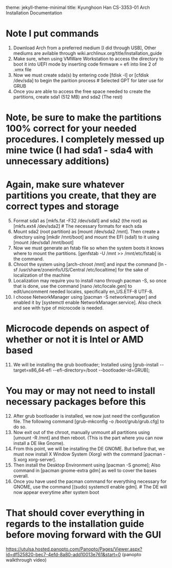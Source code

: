 theme: jekyll-theme-minimal
title: Kyunghoon Han CS-3353-01 Arch Installation Documentation

# Note I put commands
1. Download Arch from a preferred medium [I did through USB], Other mediums are avilable through wiki.archlinux.org/title/Installation_guide
2. Make sure, when using VMWare Workstation to access the directory to boot it into UEFI mode by inserting code firmware = efi into line 2 of .vmx file
3. Now we must create sda(s) by entering code [fdisk -l] or [cfdisk /dev/sda] to begin the parition process # Selected GPT for later use for GRUB
4. Once you are able to access the free space needed to create the partitions, create sda1 (512 MB) and sda2 (The rest)
# Note, be sure to make the partitions 100% correct for your needed procedures. I completely messed up mine twice (I had sda1 - sda4 with unnecessary additions)
# Again, make sure whatever partitions you create, that they are correct types and storage
5. Format sda1 as [mkfs.fat -F32 /dev/sda1] and sda2 (the root) as [mkfs.ext4 /dev/sda2] # The necessary formats for each sda
6. Mount sda2 (root partition) as [mount /dev/sda2 /mnt]. Then create a directory using [mkdir /mnt/boot] and mount the EFI (sda1) to it using [mount /dev/sda1 /mnt/boot]
7. Now we must generate an fstab file so when the system boots it knows where to mount the partitions. [genfstab -U /mnt >> /mnt/etc/fstab] is the command.
8. Chroot the system using [arch-chroot /mnt] and  input the command [ln -sf /usr/share/zoneinfo/US/Central /etc/localtime] for the sake of localization of the machine
9. Localization may require you to install nano through pacman -S, so once that is done, use the command [nano /etc/locale.gen] to edit/uncomment needed locales, specifically en_US.ETF-8 UTF-8.
10. I choose NetworkManager using [pacman -S networkmanager] and enabled it by [systemctl enable NetworkManager.service]. Also check and see with type of microcode is needed.
# Microcode depends on aspect of whether or not it is Intel or AMD based
11. We will be installing the grub bootloader; Installed using [grub-install --target=x86_64-efi --efi-directory=/boot --bootloader-id=GRUB];
# You may or may not need to install necessary packages before this
12. After grub bootloader is installed, we now just need the configuration file. The following command [grub-mkconfig -o /boot/grub/grub.cfg] to do so.
13. Now exit out of the chroot, manually unmount all partitions using [umount -R /mnt] and then reboot. (This is the part where you can now install a DE like Gnome).
14. From this point, we will be installing the DE GNOME. But before that, we must now install X Window System (Xorg) with the command [pacman -S xorg xorg-server].
15. Then install the Desktop Environment using [pacman -S gnome]; Also command in [pacman gnome-extra gdm] as well to cover the bases overall.
16. Once you have used the pacman command for everything necessary for GNOME, use the command [(sudo) systemctl enable gdm]. # The DE will now appear everytime after system boot
# That should cover everything in regards to the installation guide before moving forward with the GUI


https://utulsa.hosted.panopto.com/Panopto/Pages/Viewer.aspx?id=df525820-bec7-4efd-8a80-add10013e761&start=0 (panopto walkthrough video)

